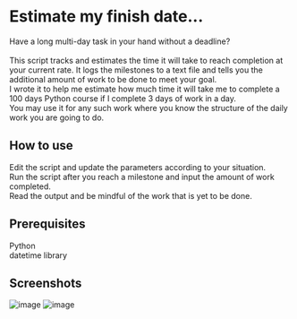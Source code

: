 # Estimate my finish date...

Have a long multi-day task in your hand without a deadline?<br><br>
This script tracks and estimates the time it will take to reach completion at your current rate. It logs the milestones to a text file and tells you the additional amount of work to be done to meet your goal.<br>
I wrote it to help me estimate how much time it will take me to complete a 100 days Python course if I complete 3 days of work in a day.<br>
You may use it for any such work where you know the structure of the daily work you are going to do.<br>

## How to use

Edit the script and update the parameters according to your situation.<br>
Run the script after you reach a milestone and input the amount of work completed. <br>
Read the output and be mindful of the work that is yet to be done.<br>

## Prerequisites

Python<br>
datetime library<br>

## Screenshots
![image](https://github.com/nitesh-19/Estimation_Script/assets/64160155/b184a99e-9679-43c9-ba5e-3c0741279a8d)
![image](https://github.com/nitesh-19/Estimation_Script/assets/64160155/968d56e4-6851-452d-bf96-f9ee82d2bea7)
